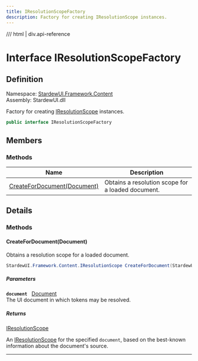```yaml
---
title: IResolutionScopeFactory
description: Factory for creating IResolutionScope instances.
---
```


<link rel="stylesheet" href="/StardewUI/stylesheets/reference.css" />

/// html | div.api-reference

# Interface IResolutionScopeFactory

## Definition

<div class="api-definition" markdown>

Namespace: [StardewUI.Framework.Content](index.md)  
Assembly: StardewUI.dll  

</div>

Factory for creating [IResolutionScope](iresolutionscope.md) instances.

```cs
public interface IResolutionScopeFactory
```

## Members

### Methods

 | Name | Description |
| --- | --- |
| [CreateForDocument(Document)](#createfordocumentdocument) | Obtains a resolution scope for a loaded document. | 

## Details

### Methods

#### CreateForDocument(Document)

Obtains a resolution scope for a loaded document.

```cs
StardewUI.Framework.Content.IResolutionScope CreateForDocument(StardewUI.Framework.Dom.Document document);
```

##### Parameters

**`document`** &nbsp; [Document](../dom/document.md)  
The UI document in which tokens may be resolved.

##### Returns

[IResolutionScope](iresolutionscope.md)

  An [IResolutionScope](iresolutionscope.md) for the specified `document`, based on the best-known information about the document's source.

-----

